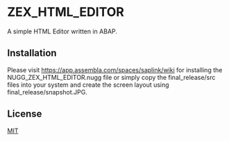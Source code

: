 # ZEX_HTML_EDITOR

A simple HTML Editor written in ABAP.
## Installation

Please visit https://app.assembla.com/spaces/saplink/wiki for installing the NUGG_ZEX_HTML_EDITOR.nugg file or simply copy the final_release/src files into your system and create the screen layout using final_release/snapshot.JPG.
## License

[MIT](LICENSE)

